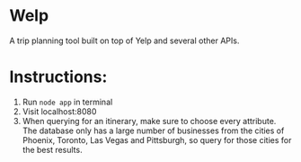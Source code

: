 # Welp
A trip planning tool built on top of Yelp and several other APIs.

# Instructions:
1. Run `node app` in terminal
2. Visit localhost:8080
3. When querying for an itinerary, make sure to choose every attribute. The database only has a large number of businesses from the cities of Phoenix, Toronto, Las Vegas and Pittsburgh, so query for those cities for the best results.
